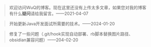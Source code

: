 > 欢迎访问WuQ的博客。现在这里还没有上传太多文章，如果您对我的博客有什么**疑问**请给我留言。——2021-04-07

> 开始更新Java开发面试所需要的技术。——2024-01-20

>修复了一些问题（.git/hook实现自动部署、rb脚本替换图片路径、obsidian兼容问题）——204-02-20

